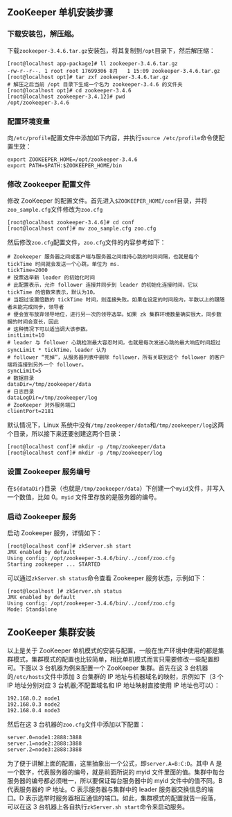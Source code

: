 ## ZooKeeper 单机安装步骤

### 下载安装包，解压缩。

下载```zookeeper-3.4.6.tar.gz```安装包，将其复制到```/opt```目录下，然后解压缩：

```shell
[root@localhost app-package]# ll zookeeper-3.4.6.tar.gz
-rw-r--r--. 1 root root 17699306 8月   1 15:09 zookeeper-3.4.6.tar.gz
[root@localhost opt]# tar zxf zookeeper-3.4.6.tar.gz
# 解压之后当前 /opt 目录下生成一个名为 zookeeper-3.4.6 的文件夹
[root@localhost opt]# cd zookeeper-3.4.6
[root@localhost zookeeper-3.4.12]# pwd
/opt/zookeeper-3.4.6
```

### 配置环境变量

向```/etc/profile```配置文件中添加如下内容，并执行```source /etc/profile```命令使配置生效：

```shell
export ZOOKEEPER_HOME=/opt/zookeeper-3.4.6
export PATH=$PATH:$ZOOKEEPER_HOME/bin
```
### 修改 Zookeeper 配置文件

修改 ZooKeeper 的配置文件。首先进入```$ZOOKEEPER_HOME/conf```目录，并将```zoo_sample.cfg```文件修改为```zoo.cfg```

```shell
[root@localhost zookeeper-3.4.6]# cd conf
[root@localhost conf]# mv zoo_sample.cfg zoo.cfg
```

然后修改```zoo.cfg```配置文件，```zoo.cfg```文件的内容参考如下：

```shell
# Zookeeper 服务器之间或客户端与服务器之间维持心跳的时间间隔，也就是每个 tickTime 时间就会发送一个心跳，单位为 ms.
tickTime=2000
# 投票选举新 leader 的初始化时间
# 此配置表示，允许 follower 连接并同步到 leader 的初始化连接时间，它以 tickTime 的倍数来表示，默认为10。
# 当超过设置倍数的 tickTime 时间，则连接失败。如果在设定的时间段内，半数以上的跟随者未能完成同步，领导者
# 便会宣布放弃领导地位，进行另一次的领导选举。如果 zk 集群环境数量确实很大，同步数据的时间会变长，因此
# 这种情况下可以适当调大该参数。
initLimit=10
# leader 与 follower 心跳检测最大容忍时间，也就是每次发送心跳的最大响应时间超过 syncLimit * tickTime，leader 认为
# follower “死掉”，从服务器列表中删除 follower，所有关联到这个 follower 的客户端将连接到另外一个 follower。
syncLimit=5
# 数据目录
dataDir=/tmp/zookeeper/data
# 日志目录
dataLogDir=/tmp/zookeeper/log
# ZooKeeper 对外服务端口
clientPort=2181
```

默认情况下，Linux 系统中没有```/tmp/zookeeper/data```和```/tmp/zookeeper/log```这两个目录，所以接下来还要创建这两个目录：

```shell
[root@localhost conf]# mkdir -p /tmp/zookeeper/data
[root@localhost conf]# mkdir -p /tmp/zookeeper/log
```

### 设置 Zookeeper 服务编号

在```${dataDir}```目录（也就是```/tmp/zookeeper/data```）下创建一个```myid```文件，并写入一个数值，比如 0。```myid``` 文件里存放的是服务器的编号。

### 启动 Zookeeper 服务

启动 Zookeeper 服务，详情如下：

```shell
[root@localhost conf]# zkServer.sh start
JMX enabled by default
Using config: /opt/zookeeper-3.4.6/bin/../conf/zoo.cfg
Starting zookeeper ... STARTED
```

可以通过```zkServer.sh status```命令查看 Zookeeper 服务状态，示例如下：

```shell
[root@localhost ]# zkServer.sh status
JMX enabled by default
Using config: /opt/zookeeper-3.4.6/bin/../conf/zoo.cfg
Mode: Standalone
```

## ZooKeeper 集群安装

以上是关于 ZooKeeper 单机模式的安装与配置，一般在生产环境中使用的都是集群模式，集群模式的配置也比较简单，相比单机模式而言只需要修改一些配置即可。下面以 3 台机器为例来配置一个 ZooKeeper 集群。首先在这 3 台机器的```/etc/hosts```文件中添加 3 台集群的 IP 地址与机器域名的映射，示例如下（3 个 IP 地址分别对应 3 台机器;不配置域名和 IP 地址映射直接使用 IP 地址也可以）：

```properties
192.168.0.2 node1
192.168.0.3 node2
192.168.0.4 node3
```

然后在这 3 台机器的```zoo.cfg```文件中添加以下配置：

```properties
server.0=node1:2888:3888
server.1=node2:2888:3888
server.2=node3:2888:3888
```

为了便于讲解上面的配置，这里抽象出一个公式，即```server.A=B:C:D```。其中 A 是一个数字，代表服务器的编号，就是前面所说的 myid 文件里面的值。集群中每台服务器的编号都必须唯一，所以要保证每台服务器中的 myid 文件中的值不同。B 代表服务器的 IP 地址。C 表示服务器与集群中的 leader 服务器交换信息的端口。D 表示选举时服务器相互通信的端口。如此，集群模式的配置就告一段落，可以在这 3 台机器上各自执行```zkServer.sh start```命令来启动服务。
